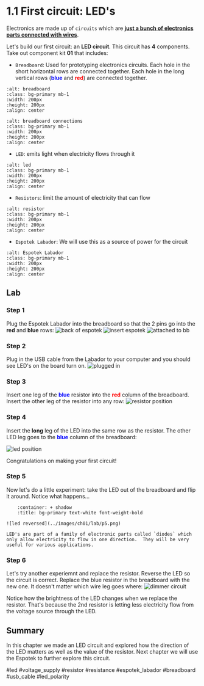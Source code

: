 # 1.1 First circuit: LED's

Electronics are made up of `circuits` which are <ins>**just a bunch of electronics parts connected with wires**</ins>.

Let's build our first circuit:  an **LED circuit**.  This circuit has **4** components.  Take out component kit **01** that includes:

- `Breadboard`: Used for prototyping electronics circuits.  Each hole in the short horizontal rows are connected together.  Each hole in the long vertical rows (<span style="color:blue">**blue**</span> and <span style="color:red">**red**</span>) are connected together.


```{image} ../images/ch01/breadboard.png
:alt: breadboard
:class: bg-primary mb-1
:width: 200px
:height: 200px
:align: center
```

```{image} ../images/ch01/breadboard_connections.png
:alt: breadboard connections
:class: bg-primary mb-1
:width: 200px
:height: 200px
:align: center
```

- `LED`: emits light when electricity flows through it <br/>
```{image} ../images/ch01/led.png
:alt: led
:class: bg-primary mb-1
:width: 200px
:height: 200px
:align: center
```

- `Resistors`: limit the amount of electricity that can flow <br/>
```{image} ../images/ch01/resistors.png
:alt: resistor
:class: bg-primary mb-1
:width: 200px
:height: 200px
:align: center
```
- `Espotek Labador`: We will use this as a source of power for the circuit
```{image} ../images/ch01/espotek_labador.png
:alt: Espotek Labador
:class: bg-primary mb-1
:width: 200px
:height: 200px
:align: center
```

## Lab
### Step 1
Plug the Espotek Labador into the breadboard so that the 2 pins go into the **red** and **blue** rows:
![back of espotek](../images/ch01/lab/espotek_back.png)
![insert espotek](../images/ch01/lab/espotek_insertion.png)
![attached to bb](../images/ch01/lab/p1.png)

### Step 2
Plug in the USB cable from the Labador to your computer and you should see LED's on the board turn on.
![plugged in](../images/ch01/lab/p2.png)

### Step 3
Insert one leg of the <span style="color:blue">**blue**</span> resistor into the  <span style="color:red">**red**</span> column of the breadboard.  Insert the other leg of the resistor into any row:
![resistor position](../images/ch01/lab/p3.png)

### Step 4
Insert the **long** leg of the LED into the same row as the resistor.  The other LED leg goes to the <span style="color:blue">**blue**</span> column of the breadboard:

![led position](../images/ch01/lab/p4.png)

Congratulations on making your first circuit!  

### Step 5
Now let's do a little experiment: take the LED out of the breadboard and flip it around.  Notice what happens...
````{dropdown} See result
    :container: + shadow
    :title: bg-primary text-white font-weight-bold

![led reversed](../images/ch01/lab/p5.png)

LED's are part of a family of electronic parts called `diodes` which only allow electricity to flow in one direction.  They will be very useful for various applications.

````

### Step 6
Let's try another experiemnt and replace the resistor. Reverse the LED so the circuit is correct. Replace the blue resistor in the breadboard with the new one.  It doesn't matter which wire leg goes where:
![dimmer circuit](../images/ch01/lab/p6.png)

Notice how the brightness of the LED changes when we replace the resistor.  That's because the 2nd resistor is letting less electricity flow from the voltage source through the LED.

## Summary
In this chapter we made an LED circuit and explored how the direction of the LED matters as well as the value of the resistor.  Next chapter we will use the Espotek to further explore this circuit.

#led #voltage_supply #resistor #resistance #espotek_labador #breadboard #usb_cable #led_polarity